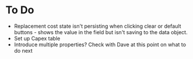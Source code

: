 # To Do

* Replacement cost state isn't persisting when clicking clear or default buttons - shows the value in the field but isn't saving to the data object.
* Set up Capex table
* Introduce multiple properties? Check with Dave at this point on what to do next